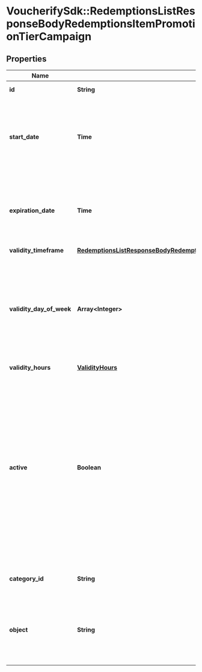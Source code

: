 # VoucherifySdk::RedemptionsListResponseBodyRedemptionsItemPromotionTierCampaign

## Properties

| Name | Type | Description | Notes |
| ---- | ---- | ----------- | ----- |
| **id** | **String** | Unique campaign ID. | [optional] |
| **start_date** | **Time** | Activation timestamp defines when the campaign starts to be active in ISO 8601 format. Campaign is *inactive before* this date.  | [optional] |
| **expiration_date** | **Time** | Expiration timestamp defines when the campaign expires in ISO 8601 format.  Campaign is *inactive after* this date. | [optional] |
| **validity_timeframe** | [**RedemptionsListResponseBodyRedemptionsItemPromotionTierCampaignValidityTimeframe**](RedemptionsListResponseBodyRedemptionsItemPromotionTierCampaignValidityTimeframe.md) |  | [optional] |
| **validity_day_of_week** | **Array&lt;Integer&gt;** | Integer array corresponding to the particular days of the week in which the campaign is valid.  - &#x60;0&#x60; Sunday - &#x60;1&#x60; Monday - &#x60;2&#x60; Tuesday - &#x60;3&#x60; Wednesday - &#x60;4&#x60; Thursday - &#x60;5&#x60; Friday - &#x60;6&#x60; Saturday | [optional] |
| **validity_hours** | [**ValidityHours**](ValidityHours.md) |  | [optional] |
| **active** | **Boolean** | A flag indicating whether the campaign is active or not active. A campaign can be disabled even though it&#39;s within the active period defined by the &#x60;start_date&#x60; and &#x60;expiration_date&#x60; using the &lt;!-- [Disable Campaign](OpenAPI.json/paths/~1campaigns~1{campaignId}~1disable) --&gt;[Disable Campaign](ref:disable-campaign) endpoint.    - &#x60;true&#x60; indicates an *active* campaign - &#x60;false&#x60; indicates an *inactive* campaign | [optional] |
| **category_id** | **String** | Unique category ID that this campaign belongs to. | [optional] |
| **object** | **String** | The type of the object represented by the campaign object. This object stores information about the campaign. | [optional][default to &#39;campaign&#39;] |

